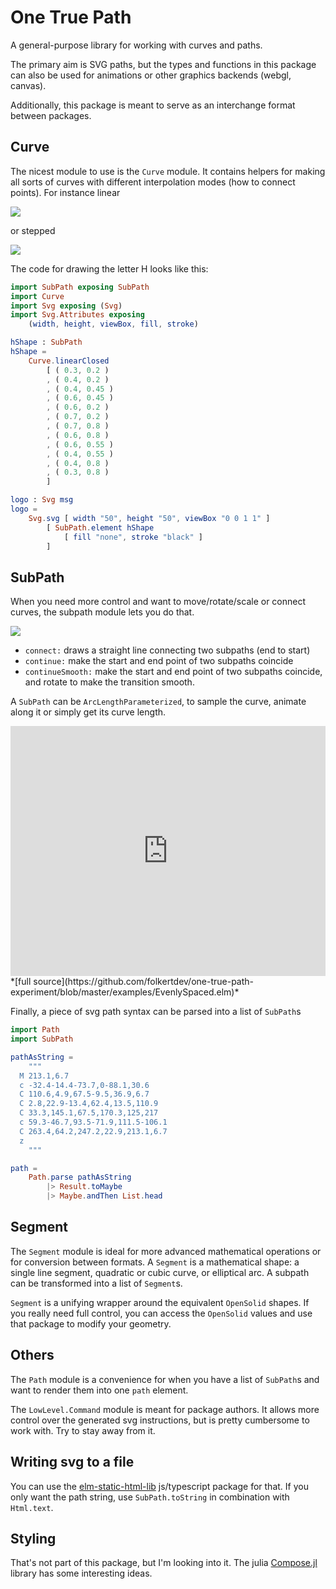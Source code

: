# One True Path 

A general-purpose library for working with curves and paths. 

The primary aim is SVG paths, but the types and functions in this package can also be 
used for animations or other graphics backends (webgl, canvas). 

Additionally, this package is meant to serve as an interchange format between packages. 

## Curve 

The nicest module to use is the `Curve` module. It contains helpers for making all sorts of curves with different interpolation modes (how to connect points). 
For instance linear 

<img style="max-width: 100%;" src="https://rawgit.com/folkertdev/one-true-path-experiment/master/docs/linear.svg">

or stepped

<img style="max-width: 100%;" src="https://rawgit.com/folkertdev/one-true-path-experiment/master/docs/step.svg">

The code for drawing the letter H looks like this: 

```elm
import SubPath exposing SubPath
import Curve
import Svg exposing (Svg)
import Svg.Attributes exposing 
    (width, height, viewBox, fill, stroke)

hShape : SubPath 
hShape =
    Curve.linearClosed 
        [ ( 0.3, 0.2 )
        , ( 0.4, 0.2 )
        , ( 0.4, 0.45 )
        , ( 0.6, 0.45 )
        , ( 0.6, 0.2 )
        , ( 0.7, 0.2 )
        , ( 0.7, 0.8 )
        , ( 0.6, 0.8 )
        , ( 0.6, 0.55 )
        , ( 0.4, 0.55 )
        , ( 0.4, 0.8 )
        , ( 0.3, 0.8 )
        ]

logo : Svg msg 
logo = 
    Svg.svg [ width "50", height "50", viewBox "0 0 1 1" ] 
        [ SubPath.element hShape 
            [ fill "none", stroke "black" ] 
        ] 
```

## SubPath

When you need more control and want to move/rotate/scale or connect curves, the subpath module lets you do that.

<img style="max-width: 100%;" src="https://rawgit.com/folkertdev/one-true-path-experiment/master/docs/subpath-composition.svg" /> 

* `connect:` draws a straight line connecting two subpaths (end to start)
* `continue:` make the start and end point of two subpaths coincide 
* `continueSmooth:` make the start and end point of two subpaths coincide, and rotate to make the transition smooth.

A `SubPath` can be `ArcLengthParameterized`, to sample the curve, animate along it or simply get its curve length.

<iframe src="https://folkertdev.github.io/animation-along-path/" width="100%" height="400px" scrolling="no" frameBorder="0"></iframe>
*[full source](https://github.com/folkertdev/one-true-path-experiment/blob/master/examples/EvenlySpaced.elm)*

Finally, a piece of svg path syntax can be parsed into a list of `SubPath`s

```elm
import Path 
import SubPath

pathAsString = 
    """
  M 213.1,6.7
  c -32.4-14.4-73.7,0-88.1,30.6
  C 110.6,4.9,67.5-9.5,36.9,6.7
  C 2.8,22.9-13.4,62.4,13.5,110.9
  C 33.3,145.1,67.5,170.3,125,217
  c 59.3-46.7,93.5-71.9,111.5-106.1
  C 263.4,64.2,247.2,22.9,213.1,6.7
  z
    """

path = 
    Path.parse pathAsString
        |> Result.toMaybe
        |> Maybe.andThen List.head
```

## Segment

The `Segment` module is ideal for more advanced mathematical operations or for conversion between formats. 
A `Segment` is a mathematical shape: a single line segment, quadratic or cubic curve, or elliptical arc. 
A subpath can be transformed into a list of `Segment`s.

`Segment` is a unifying wrapper around the equivalent `OpenSolid` shapes. If you really need full control, you can 
access the `OpenSolid` values and use that package to modify your geometry. 

## Others 

The `Path` module is a convenience for when you have a list of `SubPath`s and want to render them into one `path` element.

The `LowLevel.Command` module is meant for package authors. It allows more control over the generated svg instructions, but 
is pretty cumbersome to work with. Try to stay away from it.

## Writing svg to a file 

You can use the [elm-static-html-lib](https://www.npmjs.com/package/elm-static-html-lib) js/typescript package for that. If you only want 
the path string, use `SubPath.toString` in combination with `Html.text`.

## Styling

That's not part of this package, but I'm looking into it. The julia [Compose.jl](https://github.com/GiovineItalia/Compose.jl) library has some interesting ideas. 
